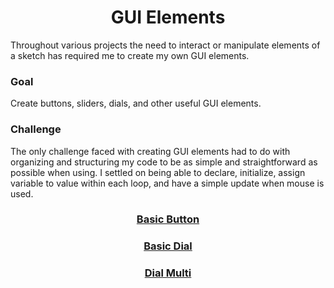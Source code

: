 <h1 align="center">GUI Elements</h1>

<p>
Throughout various projects the need to interact or manipulate elements of a sketch has required me to create my own GUI elements. 
</p>

<h3>Goal</h3>
<p>
Create buttons, sliders, dials, and other useful GUI elements.
</p>

<h3>Challenge</h3>
<p>
The only challenge faced with creating GUI elements had to do with organizing and structuring my code to be as simple and straightforward as possible when using. I settled on being able to declare, initialize, assign variable to value within each loop, and have a simple update when mouse is used. 
</p>

<h3 align="center"><a href="https://github.com/yahirRendon/processing-snips/blob/main/custom-gui/basic_button.pde">Basic Button</a></h3>
<!-- <p align="center">
<img alt="basic button" width="600" align="center" src="https://github.com/yahirRendon/processing-snips/blob/main/custom-functions/interpolation/interpolation-code/data/quad_interp_anim.gif"/>
</p> -->

<h3 align="center"><a href="https://github.com/yahirRendon/processing-snips/blob/main/custom-gui/basic_dial.pde">Basic Dial</a></h3>
<!-- <p align="center">
<img alt="basic dial" width="600" align="center" src="https://github.com/yahirRendon/processing-snips/blob/main/custom-functions/interpolation/interpolation-code/data/expo_interp_anim.gif"/>
</p> -->

<h3 align="center"><a href="https://github.com/yahirRendon/processing-snips/blob/main/custom-gui/basic_dial_button.pde">Dial Multi</a></h3>
<!-- <p align="center">
<img alt="dial multi" width="600" align="center" src="https://github.com/yahirRendon/processing-snips/blob/main/custom-functions/interpolation/interpolation-code/data/expo_interp_anim.gif"/>
</p> -->




